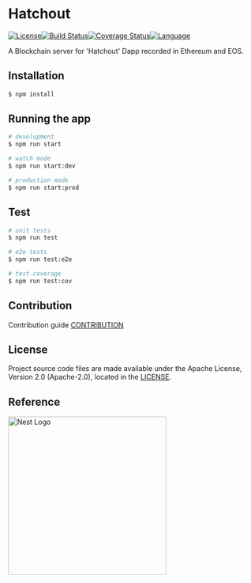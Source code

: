 # Hatchout
[![License](https://img.shields.io/badge/License-Apache%202.0-blue.svg)](https://opensource.org/licenses/Apache-2.0)[![Build Status](https://travis-ci.org/DE-labtory/hatchout.svg?branch=develop)](https://travis-ci.org/DE-labtory/hatchout)[![Coverage Status](https://coveralls.io/repos/github/DE-labtory/hatchout/badge.svg?branch=develop)](https://coveralls.io/github/DE-labtory/hatchout?branch=develop)[![Language](https://img.shields.io/github/languages/top/DE-labtory/hatchout.svg?color=orange)](https://www.typescriptlang.org)

A Blockchain server for 'Hatchout' Dapp recorded in Ethereum and EOS.

## Installation
```bash
$ npm install
```

## Running the app
```bash
# development
$ npm run start

# watch mode
$ npm run start:dev

# production mode
$ npm run start:prod
```

## Test
```bash
# unit tests
$ npm run test

# e2e tests
$ npm run test:e2e

# test coverage
$ npm run test:cov
```

## Contribution
Contribution guide [CONTRIBUTION](CONTRIBUTION.md)

## License
Project source code files are made available under the Apache License, Version 2.0 (Apache-2.0), located in the [LICENSE](LICENSE).

## Reference
 <a href="http://nestjs.com/" target="blank"><img src="https://nestjs.com/img/logo_text.svg" width="320" alt="Nest Logo" /></a>
